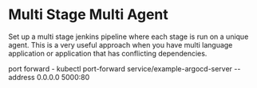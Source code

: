 # Multi Stage Multi Agent

Set up a multi stage jenkins pipeline where each stage is run on a unique agent. This is a very useful approach when you have multi language application
or application that has conflicting dependencies.


port forward -  kubectl port-forward service/example-argocd-server --address 0.0.0.0 5000:80
